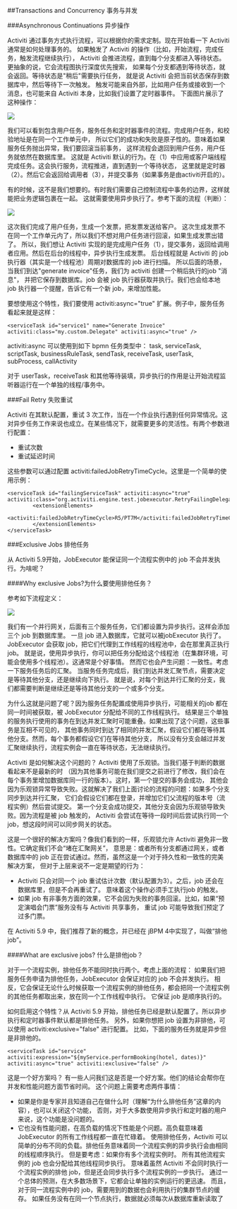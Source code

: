 ##Transactions and Concurrency 事务与并发

###Asynchronous Continuations 异步操作

Activiti 通过事务方式执行流程，可以根据你的需求定制。现在开始看一下 Activiti 通常是如何处理事务的。 如果触发了 Activiti 的操作（比如，开始流程，完成任务，触发流程继续执行）， Activiti 会推进流程，直到每个分支都进入等待状态。更抽象的说，它会流程图执行深度优先搜索， 如果每个分支都遇到等待状态，就会返回。等待状态是"稍后"需要执行任务， 就是说 Activiti 会把当前状态保存到数据库中，然后等待下一次触发。 触发可能来自外部，比如用户任务或接收到一个消息，也可能来自 Activiti 本身，比如我们设置了定时器事件。 下面图片展示了这种操作：

![](http://99btgc01.info/uploads/2014/12/activiti.async.example.no.async.PNG)

我们可以看到包含用户任务，服务任务和定时器事件的流程。完成用户任务，和校验地址是在同一个工作单元中， 所以它们的成功和失败是原子性的。意味着如果服务任务抛出异常，我们要回滚当前事务， 这样流程会退回到用户任务，用户任务就依然在数据库里。 这就是 Activiti 默认的行为。在（1）中应用或客户端线程完成任务。这会执行服务，流程推进，直到遇到一个等待状态， 这里就是定时器（2）。然后它会返回给调用者（3），并提交事务（如果事务是由activiti开启的）。

有的时候，这不是我们想要的。有时我们需要自己控制流程中事务的边界，这样就能把业务逻辑包裹在一起。 这就需要使用异步执行了。参考下面的流程（判断）：

![](http://99btgc01.info/uploads/2014/12/activiti.async.example.async.PNG)

这次我们完成了用户任务，生成一个发票，把发票发送给客户。 这次生成发票不在同一个工作单元内了，所以我们不想对用户任务进行回滚，如果生成发票出错了。 所以，我们想让 Activiti 实现的是完成用户任务（1），提交事务，返回给调用者应用。然后在后台的线程中，异步执行生成发票。 后台线程就是 Activiti 的 job 执行器（其实是一个线程池）周期对数据库的 job 进行扫描。 所以后面的场景，当我们到达"generate invoice"任务，我们为 activiti 创建一个稍后执行的job "消息"， 并把它保存到数据库。job 会被 job 执行器获取并执行。我们也会给本地 job 执行器一个提醒，告诉它有一个新 job，来增加性能。

要想使用这个特性，我们要使用 activiti:async="true" 扩展。例子中，服务任务看起来就是这样：

	<serviceTask id="service1" name="Generate Invoice" activiti:class="my.custom.Delegate" activiti:async="true" />

activiti:async 可以使用到如下 bpmn 任务类型中： task, serviceTask, scriptTask, businessRuleTask, sendTask, receiveTask, userTask, subProcess, callActivity

对于 userTask，receiveTask 和其他等待装填，异步执行的作用是让开始流程监听器运行在一个单独的线程/事务中。	

###Fail Retry 失败重试

Activiti 在其默认配置，重试 3 次工作，当在一个作业执行遇到任何异常情况。这对异步任务工作来说也成立。在某些情况下，就需要更多的灵活性。有两个参数进行配置：

* 重试次数
* 重试延迟时间

这些参数可以通过配置 activiti:failedJobRetryTimeCycle。这里是一个简单的使用示例：

	<serviceTask id="failingServiceTask" activiti:async="true" activiti:class="org.activiti.engine.test.jobexecutor.RetryFailingDelegate">
	        <extensionElements>
	                <activiti:failedJobRetryTimeCycle>R5/PT7M</activiti:failedJobRetryTimeCycle>
	        </extensionElements>
	</serviceTask>

###Exclusive Jobs 排他任务

从 Activiti 5.9开始，JobExecutor 能保证同一个流程实例中的 job 不会并发执行。为啥呢？

####Why exclusive Jobs?为什么要使用排他任务？

参考如下流程定义：

![](http://99btgc01.info/uploads/2014/12/bpmn.why.exclusive.jobs.png)

我们有一个并行网关，后面有三个服务任务，它们都设置为异步执行。这样会添加三个 job 到数据库里。 一旦 job 进入数据库，它就可以被jobExecutor 执行了。JobExecutor 会获取 job，把它们代理到工作线程的线程池中，会在那里真正执行 job。 就是说，使用异步执行，你可以把任务分配给这个线程池（在集群环境，可能会使用多个线程池）。这通常是个好事情。 然而它也会产生问题：一致性。考虑一下服务任务后的汇聚。 当服务任务完成后，我们到达并发汇聚节点，需要决定是等待其他分支，还是继续向下执行。 就是说，对每个到达并行汇聚的分支，我们都需要判断是继续还是等待其他分支的一个或多个分支。

为什么这就是问题了呢？因为服务任务配置成使用异步执行，可能相关的job 都在同一时间被获取，被 JobExecutor 分配给不同的工作线程执行。 结果是三个单独的服务执行使用的事务在到达并发汇聚时可能重叠。如果出现了这个问题，这些事务是互相不可见的， 其他事务同时到达了相同的并发汇聚，假设它们都在等待其他分支。然而，每个事务都假设它们在等待其他分支， 所以没有分支会越过并发汇聚继续执行，流程实例会一直在等待状态，无法继续执行。

Activiti 是如何解决这个问题的？ Activiti 使用了乐观锁。当我们基于判断的数据看起来不是最新的时 （因为其他事务可能在我们提交之前进行了修改，我们会在每个事务里增加数据库同一行的版本）。这时，第一个提交的事务会成功， 其他会因为乐观锁异常导致失败。这就解决了我们上面讨论的流程的问题：如果多个分支同步到达并行汇聚， 它们会假设它们都在登录，并增加它们父流程的版本号（流程实例）然后尝试提交。 第一个分支会成功提交，其他分支会因为乐观锁导致失败。因为流程是被 job 触发的， Activiti 会尝试在等待一段时间后尝试执行同一个 job，想这段时间可以同步网关的状态。

这是一个很好的解决方案吗？像我们看到的一样，乐观锁允许 Activiti 避免非一致性。它确定我们不会“堵在汇聚网关”， 意思是：或者所有分支都通过网关，或者数据库中的 job 正在尝试通过。然而，虽然这是一个对于持久性和一致性的完美解决方案， 但对于上层来说不一定是期望的行为：

* Activiti 只会对同一个 job 重试估计次数（默认配置为3）。之后，job 还会在数据库里，但是不会再重试了。 意味着这个操作必须手工执行job 的触发。
* 如果 job 有非事务方面的效果，它不会因为失败的事务回滚。比如，如果“预定演唱会门票”服务没有与 Activiti 共享事务， 重试 job 可能导致我们预定了过多门票。

在 Activiti 5.9 中，我们推荐了新的概念，并已经在 jBPM 4中实现了，叫做“排他job”。

####What are exclusive jobs? 什么是排他job？

对于一个流程实例，排他任务不能同时执行两个。考虑上面的流程： 如果我们把服务任务申请为排他任务，JobExecutor 会保证对应的 job 不会并发执行。 相反，它会保证无论什么时候获取一个流程实例的排他任务，都会把同一个流程实例的其他任务都取出来，放在同一个工作线程中执行。 它保证 job 是顺序执行的。

如何启用这个特性？从 Activiti 5.9 开始，排他任务已经是默认配置了。所以异步执行和定时器事件默认都是排他任务。 另外，如果你想把 job 设置为非排他，可以使用 activiti:exclusive="false" 进行配置。 比如，下面的服务任务就是异步但是非排他的。

	<serviceTask id="service" activiti:expression="${myService.performBooking(hotel, dates)}" activiti:async="true" activiti:exclusive="false" />                   

这是一个好方案吗？ 有一些人问我们这是否是一个好方案。他们的结论会帮你在并发和性能问题方面节省时间。 这个问题上需要考虑两件事情：

* 如果是你是专家并且知道自己在做什么时（理解“为什么排他任务”这章的内容），也可以关闭这个功能， 否则，对于大多数使用异步执行和定时器的用户来说，这个功能是没问题的。
* 它也没有性能问题，在高负载的情况下性能是个问题。高负载意味着JobExecutor 的所有工作线程都一直在忙碌着。 使用排他任务，Activiti 可以简单的分布不同的负载。排他任务意味着同一个流程实例的异步执行会由相同的线程顺序执行。 但是要考虑：如果你有多个流程实例时。 所有其他流程实例的 job 也会分配给其他线程同步执行。 意味着虽然 Activiti 不会同时执行一个流程实例的排他 job，但是还会同步执行多个流程实例的一步执行。 通过一个总体的预测，在大多数场景下，它都会让单独的实例运行的更迅速。 而且，对于同一流程实例中的 job，需要用到的数据也会利用执行的集群节点的缓存。 如果任务没有在同一个节点执行，数据就必须每次从数据库重新读取了
